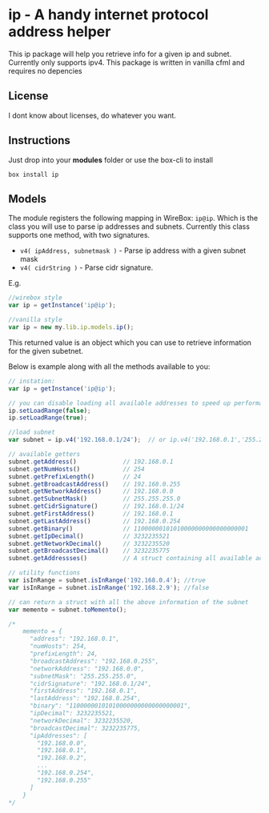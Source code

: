 
# ip - A handy internet protocol address helper

This ip package will help you retrieve info for a given ip and subnet. Currently only supports ipv4. This package is written in vanilla cfml and requires no depencies

## License

I dont know about licenses, do whatever you want.

## Instructions

Just drop into your **modules** folder or use the box-cli to install

`box install ip`

## Models

The module registers the following mapping in WireBox: `ip@ip`. Which is the class you will use to parse ip addresses and subnets. Currently this class supports one method, with two signatures.

* `v4( ipAddress, subnetmask )` - Parse ip address with a given subnet mask
* `v4( cidrString )` - Parse cidr signature.

E.g.
```js
//wirebox style
var ip = getInstance('ip@ip');

//vanilla style
var ip = new my.lib.ip.models.ip();
```

This returned value is an object which you can use to retrieve information for the given subetnet.

Below is example along with all the methods available to you:

```js
// instation:
var ip = getInstance('ip@ip');

// you can disable loading all available addresses to speed up performance for large subnets, by default this is true
ip.setLoadRange(false);
ip.setLoadRange(true);

//load subnet
var subnet = ip.v4('192.168.0.1/24');  // or ip.v4('192.168.0.1','255.255.255.0')

// available getters
subnet.getAddress()             // 192.168.0.1
subnet.getNumHosts()            // 254
subnet.getPrefixLength()        // 24
subnet.getBroadcastAddress()    // 192.168.0.255
subnet.getNetworkAddress()      // 192.168.0.0
subnet.getSubnetMask()          // 255.255.255.0
subnet.getCidrSignature()       // 192.168.0.1/24
subnet.getFirstAddress()        // 192.168.0.1
subnet.getLastAddress()         // 192.168.0.254
subnet.getBinary()              // 11000000101010000000000000000001
subnet.getIpDecimal()           // 3232235521
subnet.getNetworkDecimal()      // 3232235520
subnet.getBroadcastDecimal()    // 3232235775
subnet.getAddressses()          // A struct containing all available addresses           

// utility functions
var isInRange = subnet.isInRange('192.168.0.4'); //true
var isInRange = subnet.isInRange('192.168.2.9'); //false

// can return a struct with all the above information of the subnet
var memento = subnet.toMemento();

/*
    memento = {
      "address": "192.168.0.1",
      "numHosts": 254,
      "prefixLength": 24,
      "broadcastAddress": "192.168.0.255",
      "networkAddress": "192.168.0.0",
      "subnetMask": "255.255.255.0",
      "cidrSignature": "192.168.0.1/24",
      "firstAddress": "192.168.0.1",
      "lastAddress": "192.168.0.254",
      "binary": "11000000101010000000000000000001",
      "ipDecimal": 3232235521,
      "networkDecimal": 3232235520,
      "broadcastDecimal": 3232235775,
      "ipAddresses": [
        "192.168.0.0",
        "192.168.0.1",
        "192.168.0.2",
        ...
        "192.168.0.254",
        "192.168.0.255"
      ]
    }
*/

```
